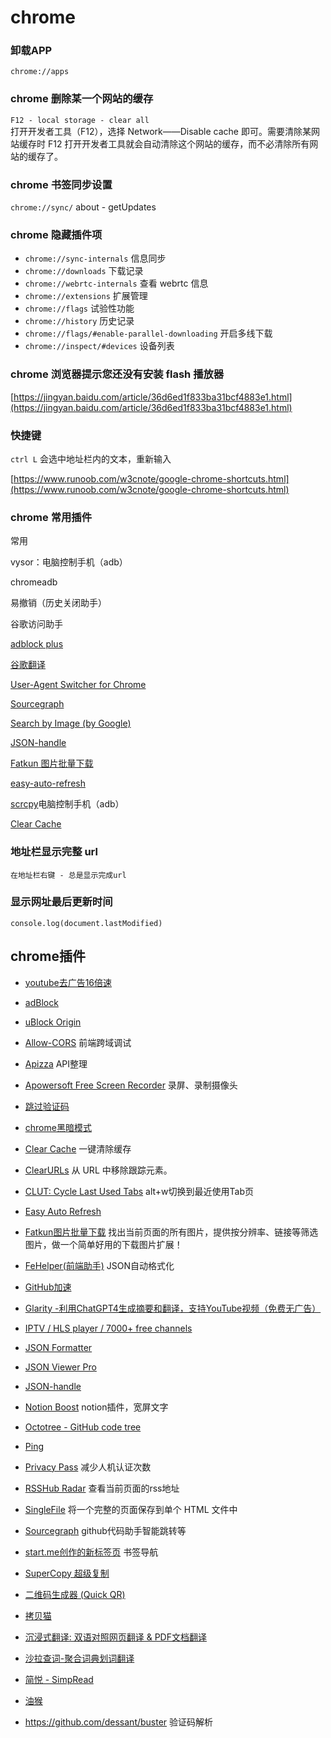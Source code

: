 # chrome
### 卸载APP
`chrome://apps`
### chrome 删除某一个网站的缓存
`F12 - local storage - clear all`  
打开开发者工具（F12），选择 Network——Disable cache 即可。需要清除某网站缓存时 F12 打开开发者工具就会自动清除这个网站的缓存，而不必清除所有网站的缓存了。
### chrome 书签同步设置
`chrome://sync/` about - getUpdates
### chrome 隐藏插件项
- `chrome://sync-internals` 信息同步
- `chrome://downloads` 下载记录
- `chrome://webrtc-internals`  查看 webrtc 信息
- `chrome://extensions` 扩展管理
- `chrome://flags` 试验性功能
- `chrome://history` 历史记录
- `chrome://flags/#enable-parallel-downloading` 开启多线下载
- `chrome://inspect/#devices` 设备列表
### chrome 浏览器提示您还没有安装 flash 播放器

[https://jingyan.baidu.com/article/36d6ed1f833ba31bcf4883e1.html](https://jingyan.baidu.com/article/36d6ed1f833ba31bcf4883e1.html)

### 快捷键

`ctrl L` 会选中地址栏内的文本，重新输入

[https://www.runoob.com/w3cnote/google-chrome-shortcuts.html](https://www.runoob.com/w3cnote/google-chrome-shortcuts.html)

### chrome 常用插件

常用

vysor：电脑控制手机（adb）

chromeadb

易撤销（历史关闭助手）

谷歌访问助手

[adblock plus](https://chrome.google.com/webstore/detail/adblock-plus-free-ad-bloc/cfhdojbkjhnklbpkdaibdccddilifddb)

[谷歌翻译](https://chrome.google.com/webstore/detail/google-translate/aapbdbdomjkkjkaonfhkkikfgjllcleb)

[User-Agent Switcher for Chrome](https://chrome.google.com/webstore/detail/djflhoibgkdhkhhcedjiklpkjnoahfmg)

[Sourcegraph](https://chrome.google.com/webstore/detail/sourcegraph/dgjhfomjieaadpoljlnidmbgkdffpack)

[Search by Image (by Google)](https://chrome.google.com/webstore/detail/search-by-image-by-google/dajedkncpodkggklbegccjpmnglmnflm)

[JSON-handle](https://chrome.google.com/webstore/detail/json-handle/iahnhfdhidomcpggpaimmmahffihkfnj)

[Fatkun 图片批量下载](https://chrome.google.com/webstore/detail/fatkun-batch-download-ima/nnjjahlikiabnchcpehcpkdeckfgnohf)

[easy-auto-refresh](https://chrome.google.com/webstore/detail/easy-auto-refresh/aabcgdmkeabbnleenpncegpcngjpnjkc)

[scrcpy](https://github.com/Genymobile/scrcpy)电脑控制手机（adb）

[Clear Cache](https://chrome.google.com/webstore/detail/clear-cache/cppjkneekbjaeellbfkmgnhonkkjfpdn)



### 地址栏显示完整 url

`在地址栏右键 - 总是显示完成url`

### 显示网址最后更新时间

`console.log(document.lastModified)`


## chrome插件

- [youtube去广告16倍速](https://chrome.google.com/webstore/detail/pcjlckhhhmlefmobnnoolakplfppdchi)
- [adBlock](https://chrome.google.com/webstore/detail/cfhdojbkjhnklbpkdaibdccddilifddb)
- [uBlock Origin](https://chrome.google.com/webstore/detail/cjpalhdlnbpafiamejdnhcphjbkeiagm)
- [Allow-CORS](https://chrome.google.com/webstore/detail/lhobafahddgcelffkeicbaginigeejlf) 前端跨域调试
- [Apizza](https://chrome.google.com/webstore/detail/gahjcfmabepcnfmfanjhcobdaalgpjoh) API整理
- [Apowersoft Free Screen Recorder](https://chrome.google.com/webstore/detail/lgcbiaeenojjpckkemdckcmfebgjkoce) 录屏、录制摄像头
- [跳过验证码](https://chrome.google.com/webstore/detail/mpbjkejclgfgadiemmefgebjfooflfhl)
- [chrome黑暗模式](https://chrome.google.com/webstore/detail/eiomngfcbbapjpfnhniipcnhaenhohfg)
- [Clear Cache](https://chrome.google.com/webstore/detail/cppjkneekbjaeellbfkmgnhonkkjfpdn) 一键清除缓存
- [ClearURLs](https://chrome.google.com/webstore/detail/lckanjgmijmafbedllaakclkaicjfmnk) 从 URL 中移除跟踪元素。
- [CLUT: Cycle Last Used Tabs](https://chrome.google.com/webstore/detail/cobieddmkhhnbeldhncnfcgcaccmehgn) alt+w切换到最近使用Tab页
- [Easy Auto Refresh](https://chrome.google.com/webstore/detail/aabcgdmkeabbnleenpncegpcngjpnjkc)
- [Fatkun图片批量下载](https://chrome.google.com/webstore/detail/nnjjahlikiabnchcpehcpkdeckfgnohf) 找出当前页面的所有图片，提供按分辨率、链接等筛选图片，做一个简单好用的下载图片扩展！
- [FeHelper(前端助手)](https://chrome.google.com/webstore/detail/pkgccpejnmalmdinmhkkfafefagiiiad) JSON自动格式化
- [GitHub加速](https://chrome.google.com/webstore/detail/ffjjnphohkfckeplcjflmgneebafggej)
- [Glarity -利用ChatGPT4生成摘要和翻译，支持YouTube视频（免费无广告）](https://chrome.google.com/webstore/detail/cmnlolelipjlhfkhpohphpedmkfbobjc)
- [IPTV / HLS player / 7000+ free channels](https://chrome.google.com/webstore/detail/mhnnbdhhncjkfbkbkapifcmfjdgifpld)
- [JSON Formatter](https://chrome.google.com/webstore/detail/bcjindcccaagfpapjjmafapmmgkkhgoa)
- [JSON Viewer Pro](https://chrome.google.com/webstore/detail/eifflpmocdbdmepbjaopkkhbfmdgijcc)
- [JSON-handle](https://chrome.google.com/webstore/detail/iahnhfdhidomcpggpaimmmahffihkfnj)
- [Notion Boost](https://chrome.google.com/webstore/detail/eciepnnimnjaojlkcpdpcgbfkpcagahd) notion插件，宽屏文字
- [Octotree - GitHub code tree](https://chrome.google.com/webstore/detail/bkhaagjahfmjljalopjnoealnfndnagc)
- [Ping](https://chrome.google.com/webstore/detail/cgopjgigkebmoobiijhnkdljjehckcpg)
- [Privacy Pass](https://chrome.google.com/webstore/detail/ajhmfdgkijocedmfjonnpjfojldioehi) 减少人机认证次数
- [RSSHub Radar](https://chrome.google.com/webstore/detail/kefjpfngnndepjbopdmoebkipbgkggaa) 查看当前页面的rss地址
- [SingleFile](https://chrome.google.com/webstore/detail/mpiodijhokgodhhofbcjdecpffjipkle) 将一个完整的页面保存到单个 HTML 文件中
- [Sourcegraph](https://chrome.google.com/webstore/detail/dgjhfomjieaadpoljlnidmbgkdffpack) github代码助手智能跳转等
- [start.me创作的新标签页](https://chrome.google.com/webstore/detail/cfmnkhhioonhiehehedmnjibmampjiab) 书签导航
- [SuperCopy 超级复制](https://chrome.google.com/webstore/detail/onepmapfbjohnegdmfhndpefjkppbjkm)
- [二维码生成器 (Quick QR)](https://chrome.google.com/webstore/detail/afpbjjgbdimpioenaedcjgkaigggcdpp)
- [拷贝猫](https://chrome.google.com/webstore/detail/jdjbiojkklnaeoanimopafmnmhldejbg)
- [沉浸式翻译: 双语对照网页翻译 & PDF文档翻译](https://chrome.google.com/webstore/detail/bpoadfkcbjbfhfodiogcnhhhpibjhbnh)
- [沙拉查词-聚合词典划词翻译](https://chrome.google.com/webstore/detail/cdonnmffkdaoajfknoeeecmchibpmkmg)
- [简悦 - SimpRead](https://chromewebstore.google.com/detail/%E7%AE%80%E6%82%A6-simpread/ijllcpnolfcooahcekpamkbidhejabll)
- [油猴](https://chromewebstore.google.com/detail/%E7%AF%A1%E6%94%B9%E7%8C%B4/dhdgffkkebhmkfjojejmpbldmpobfkfo)

- https://github.com/dessant/buster 验证码解析